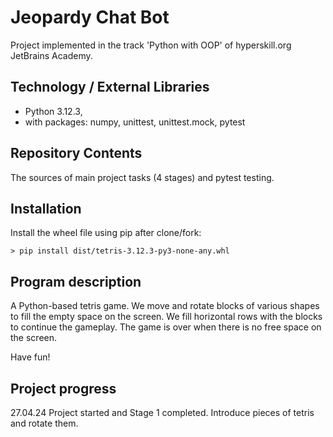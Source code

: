 # Jeopardy Chat Bot

Project implemented in the track 'Python with OOP' of hyperskill.org JetBrains Academy.

## Technology / External Libraries

- Python 3.12.3,
- with packages: numpy, unittest, unittest.mock, pytest

## Repository Contents

The sources of main project tasks (4 stages) and pytest testing.

## Installation

Install the wheel file using pip after clone/fork:

    > pip install dist/tetris-3.12.3-py3-none-any.whl

## Program description

A Python-based tetris game. We move and rotate blocks of various shapes to fill the empty space on the screen. 
We fill horizontal rows with the blocks to continue the gameplay. The game is over when there is no free space on
the screen.

Have fun!

## Project progress

[//]: # (Project was completed on 29.10.23)

27.04.24 Project started and Stage 1 completed. Introduce pieces of tetris and rotate them.


